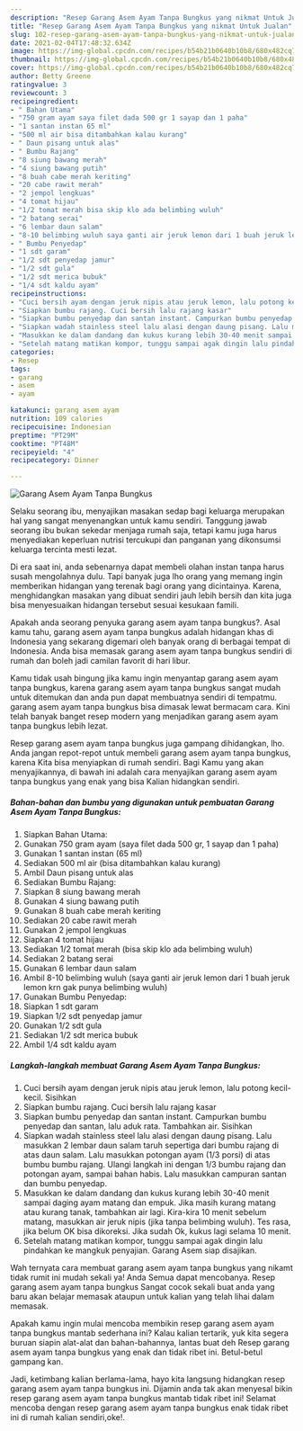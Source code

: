 ```yaml
---
description: "Resep Garang Asem Ayam Tanpa Bungkus yang nikmat Untuk Jualan"
title: "Resep Garang Asem Ayam Tanpa Bungkus yang nikmat Untuk Jualan"
slug: 102-resep-garang-asem-ayam-tanpa-bungkus-yang-nikmat-untuk-jualan
date: 2021-02-04T17:48:32.634Z
image: https://img-global.cpcdn.com/recipes/b54b21b0640b10b8/680x482cq70/garang-asem-ayam-tanpa-bungkus-foto-resep-utama.jpg
thumbnail: https://img-global.cpcdn.com/recipes/b54b21b0640b10b8/680x482cq70/garang-asem-ayam-tanpa-bungkus-foto-resep-utama.jpg
cover: https://img-global.cpcdn.com/recipes/b54b21b0640b10b8/680x482cq70/garang-asem-ayam-tanpa-bungkus-foto-resep-utama.jpg
author: Betty Greene
ratingvalue: 3
reviewcount: 3
recipeingredient:
- " Bahan Utama"
- "750 gram ayam saya filet dada 500 gr 1 sayap dan 1 paha"
- "1 santan instan 65 ml"
- "500 ml air bisa ditambahkan kalau kurang"
- " Daun pisang untuk alas"
- " Bumbu Rajang"
- "8 siung bawang merah"
- "4 siung bawang putih"
- "8 buah cabe merah keriting"
- "20 cabe rawit merah"
- "2 jempol lengkuas"
- "4 tomat hijau"
- "1/2 tomat merah bisa skip klo ada belimbing wuluh"
- "2 batang serai"
- "6 lembar daun salam"
- "8-10 belimbing wuluh saya ganti air jeruk lemon dari 1 buah jeruk lemon krn gak punya belimbing wuluh"
- " Bumbu Penyedap"
- "1 sdt garam"
- "1/2 sdt penyedap jamur"
- "1/2 sdt gula"
- "1/2 sdt merica bubuk"
- "1/4 sdt kaldu ayam"
recipeinstructions:
- "Cuci bersih ayam dengan jeruk nipis atau jeruk lemon, lalu potong kecil-kecil. Sisihkan"
- "Siapkan bumbu rajang. Cuci bersih lalu rajang kasar"
- "Siapkan bumbu penyedap dan santan instant. Campurkan bumbu penyedap dan santan, lalu aduk rata. Tambahkan air. Sisihkan"
- "Siapkan wadah stainless steel lalu alasi dengan daung pisang. Lalu masukkan 2 lembar daun salam taruh sepertiga dari bumbu rajang di atas daun salam. Lalu masukkan potongan ayam (1/3 porsi) di atas bumbu bumbu rajang. Ulangi langkah ini dengan 1/3 bumbu rajang dan potongan ayam, sampai bahan habis. Lalu masukkan campuran santan dan bumbu penyedap."
- "Masukkan ke dalam dandang dan kukus kurang lebih 30-40 menit sampai daging ayam matang dan empuk. Jika masih kurang matang atau kurang tanak, tambahkan air lagi. Kira-kira 10 menit sebelum matang, masukkan air jeruk nipis (jika tanpa belimbing wuluh). Tes rasa, jika belum OK bisa dikoreksi. Jika sudah Ok, kukus lagi selama 10 menit."
- "Setelah matang matikan kompor, tunggu sampai agak dingin lalu pindahkan ke mangkuk penyajian. Garang Asem siap disajikan."
categories:
- Resep
tags:
- garang
- asem
- ayam

katakunci: garang asem ayam 
nutrition: 109 calories
recipecuisine: Indonesian
preptime: "PT29M"
cooktime: "PT48M"
recipeyield: "4"
recipecategory: Dinner

---
```



![Garang Asem Ayam Tanpa Bungkus](https://img-global.cpcdn.com/recipes/b54b21b0640b10b8/680x482cq70/garang-asem-ayam-tanpa-bungkus-foto-resep-utama.jpg)

Selaku seorang ibu, menyajikan masakan sedap bagi keluarga merupakan hal yang sangat menyenangkan untuk kamu sendiri. Tanggung jawab seorang ibu bukan sekedar menjaga rumah saja, tetapi kamu juga harus menyediakan keperluan nutrisi tercukupi dan panganan yang dikonsumsi keluarga tercinta mesti lezat.

Di era  saat ini, anda sebenarnya dapat membeli olahan instan tanpa harus susah mengolahnya dulu. Tapi banyak juga lho orang yang memang ingin memberikan hidangan yang terenak bagi orang yang dicintainya. Karena, menghidangkan masakan yang dibuat sendiri jauh lebih bersih dan kita juga bisa menyesuaikan hidangan tersebut sesuai kesukaan famili. 



Apakah anda seorang penyuka garang asem ayam tanpa bungkus?. Asal kamu tahu, garang asem ayam tanpa bungkus adalah hidangan khas di Indonesia yang sekarang digemari oleh banyak orang di berbagai tempat di Indonesia. Anda bisa memasak garang asem ayam tanpa bungkus sendiri di rumah dan boleh jadi camilan favorit di hari libur.

Kamu tidak usah bingung jika kamu ingin menyantap garang asem ayam tanpa bungkus, karena garang asem ayam tanpa bungkus sangat mudah untuk ditemukan dan anda pun dapat membuatnya sendiri di tempatmu. garang asem ayam tanpa bungkus bisa dimasak lewat bermacam cara. Kini telah banyak banget resep modern yang menjadikan garang asem ayam tanpa bungkus lebih lezat.

Resep garang asem ayam tanpa bungkus juga gampang dihidangkan, lho. Anda jangan repot-repot untuk membeli garang asem ayam tanpa bungkus, karena Kita bisa menyiapkan di rumah sendiri. Bagi Kamu yang akan menyajikannya, di bawah ini adalah cara menyajikan garang asem ayam tanpa bungkus yang enak yang bisa Kalian hidangkan sendiri.

<!--inarticleads1-->

##### Bahan-bahan dan bumbu yang digunakan untuk pembuatan Garang Asem Ayam Tanpa Bungkus:

1. Siapkan  Bahan Utama:
1. Gunakan 750 gram ayam (saya filet dada 500 gr, 1 sayap dan 1 paha)
1. Gunakan 1 santan instan (65 ml)
1. Sediakan 500 ml air (bisa ditambahkan kalau kurang)
1. Ambil  Daun pisang untuk alas
1. Sediakan  Bumbu Rajang:
1. Siapkan 8 siung bawang merah
1. Gunakan 4 siung bawang putih
1. Gunakan 8 buah cabe merah keriting
1. Sediakan 20 cabe rawit merah
1. Gunakan 2 jempol lengkuas
1. Siapkan 4 tomat hijau
1. Sediakan 1/2 tomat merah (bisa skip klo ada belimbing wuluh)
1. Sediakan 2 batang serai
1. Gunakan 6 lembar daun salam
1. Ambil 8-10 belimbing wuluh (saya ganti air jeruk lemon dari 1 buah jeruk lemon krn gak punya belimbing wuluh)
1. Gunakan  Bumbu Penyedap:
1. Siapkan 1 sdt garam
1. Siapkan 1/2 sdt penyedap jamur
1. Gunakan 1/2 sdt gula
1. Sediakan 1/2 sdt merica bubuk
1. Ambil 1/4 sdt kaldu ayam




<!--inarticleads2-->

##### Langkah-langkah membuat Garang Asem Ayam Tanpa Bungkus:

1. Cuci bersih ayam dengan jeruk nipis atau jeruk lemon, lalu potong kecil-kecil. Sisihkan
1. Siapkan bumbu rajang. Cuci bersih lalu rajang kasar
1. Siapkan bumbu penyedap dan santan instant. Campurkan bumbu penyedap dan santan, lalu aduk rata. Tambahkan air. Sisihkan
1. Siapkan wadah stainless steel lalu alasi dengan daung pisang. Lalu masukkan 2 lembar daun salam taruh sepertiga dari bumbu rajang di atas daun salam. Lalu masukkan potongan ayam (1/3 porsi) di atas bumbu bumbu rajang. Ulangi langkah ini dengan 1/3 bumbu rajang dan potongan ayam, sampai bahan habis. Lalu masukkan campuran santan dan bumbu penyedap.
1. Masukkan ke dalam dandang dan kukus kurang lebih 30-40 menit sampai daging ayam matang dan empuk. Jika masih kurang matang atau kurang tanak, tambahkan air lagi. Kira-kira 10 menit sebelum matang, masukkan air jeruk nipis (jika tanpa belimbing wuluh). Tes rasa, jika belum OK bisa dikoreksi. Jika sudah Ok, kukus lagi selama 10 menit.
1. Setelah matang matikan kompor, tunggu sampai agak dingin lalu pindahkan ke mangkuk penyajian. Garang Asem siap disajikan.




Wah ternyata cara membuat garang asem ayam tanpa bungkus yang nikamt tidak rumit ini mudah sekali ya! Anda Semua dapat mencobanya. Resep garang asem ayam tanpa bungkus Sangat cocok sekali buat anda yang baru akan belajar memasak ataupun untuk kalian yang telah lihai dalam memasak.

Apakah kamu ingin mulai mencoba membikin resep garang asem ayam tanpa bungkus mantab sederhana ini? Kalau kalian tertarik, yuk kita segera buruan siapin alat-alat dan bahan-bahannya, lantas buat deh Resep garang asem ayam tanpa bungkus yang enak dan tidak ribet ini. Betul-betul gampang kan. 

Jadi, ketimbang kalian berlama-lama, hayo kita langsung hidangkan resep garang asem ayam tanpa bungkus ini. Dijamin anda tak akan menyesal bikin resep garang asem ayam tanpa bungkus mantab tidak ribet ini! Selamat mencoba dengan resep garang asem ayam tanpa bungkus enak tidak ribet ini di rumah kalian sendiri,oke!.

